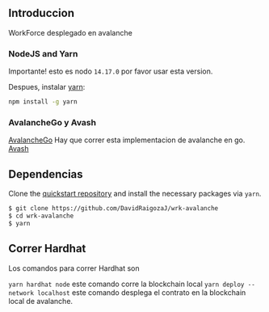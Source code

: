 ## Introduccion
WorkForce desplegado en avalanche

### NodeJS and Yarn

Importante! esto es nodo `14.17.0` por favor usar esta version.

Despues, instalar [yarn](https://yarnpkg.com):

```zsh
npm install -g yarn
```

### AvalancheGo y Avash

[AvalancheGo](https://github.com/ava-labs/avalanchego) Hay que correr esta implementacion de avalanche en go. [Avash](https://docs.avax.network/build/tools/avash) 


## Dependencias

Clone the [quickstart repository](https://github.com/ava-labs/avalanche-smart-contract-quickstart) and install the necessary packages via `yarn`.

```zsh
$ git clone https://github.com/DavidRaigozaJ/wrk-avalanche
$ cd wrk-avalanche
$ yarn
```

## Correr Hardhat

Los comandos para correr Hardhat son

```yarn hardhat node```  este comando corre la blockchain local
```yarn deploy --network localhost``` este comando desplega el contrato en la blockchain local de avalanche.
